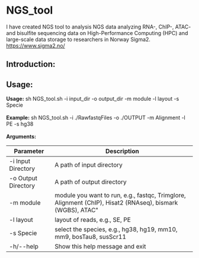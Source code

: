 # NGS_tool
I have created NGS tool to analysis NGS data analyzing RNA-, ChIP-, ATAC- and bisulfite sequencing data on High-Performance Computing (HPC) and large-scale data storage to researchers in Norway Sigma2. https://www.sigma2.no/

## Introduction:


## Usage:

**Usage:**   sh NGS_tool.sh -i input_dir -o output_dir -m module -l layout -s Specie <br />
<br />
**Example:** sh NGS_tool.sh -i ./RawfastqFiles -o ./OUTPUT -m Alignment -l PE -s hg38  <br />
<br />
**Arguments:** <br />
 
**Parameter**           | **Description**
------------------------|-------------------------------------------------------------------
-i Input Directory      | A path of input directory
-o Output Directory     | A path of output directory
-m module               | module you want to run, e.g., fastqc, Trimglore, Alignment (ChIP), Hisat2 (RNAseq), bismark (WGBS), ATAC"
-l layout               | layout of reads, e.g., SE, PE
-s Specie               | select the species, e.g., hg38, hg19, mm10, mm9, bosTau8, susScr11
-h/--help               | Show this help message and exit

